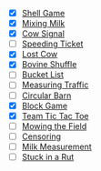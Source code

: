 - [x] [Shell Game](shell-game)
- [x] [Mixing Milk](mixing-milk)
- [x] [Cow Signal](cow-signal)
- [ ] [Speeding Ticket](speeding-ticket)
- [x] [Lost Cow](lost-cow)
- [x] [Bovine Shuffle](bovine-shuffle)
- [ ] [Bucket List](bucket-list)
- [ ] [Measuring Traffic](measuring-traffic)
- [ ] [Circular Barn](circular-barn)
- [x] [Block Game](block-game)
- [x] [Team Tic Tac Toe](team-tic-tac-toe)
- [ ] [Mowing the Field](mowing-the-field)
- [ ] [Censoring](censoring)
- [ ] [Milk Measurement](milk-measurement)
- [ ] [Stuck in a Rut](stuck-in-a-rut)
